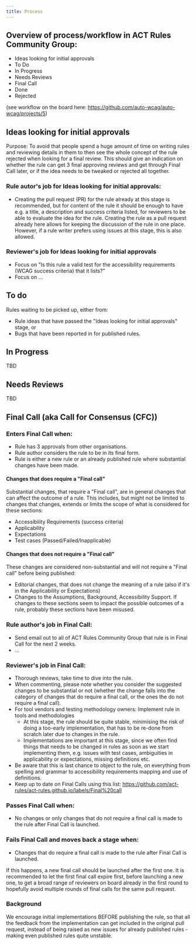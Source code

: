 ```yaml
---
title: Process
---
```


## Overview of process/workflow in ACT Rules Community Group:

- Ideas looking for initial approvals
- To Do
- In Progress
- Needs Reviews
- Final Call
- Done
- Rejected

(see workflow on the board here: https://github.com/auto-wcag/auto-wcag/projects/5)

## Ideas looking for initial approvals
Purpose: To avoid that people spend a huge amount of time on writing rules and reviewing details in them to then see the whole concept of the rule rejected when looking for a final review. This should give an indication on whether the rule can get 3 final approving reviews and get through Final Call later, or if the idea needs to be tweaked or rejected all together.

### Rule autor's job for Ideas looking for initial approvals: 
- Creating the pull request (PR) for the rule already at this stage is recommended, but for content of the rule it should be enough to have e.g. a title, a description and success criteria listed, for reviewers to be able to evaluate the idea for the rule. Creating the rule as a pull request already here allows for keeping the discussion of the rule in one place. However, if a rule writer prefers using issues at this stage, this is also allowed.

### Reviewer's job for Ideas looking for initial approvals
- Focus on "Is this rule a valid test for the accessibility requirements (WCAG success criteria) that it lists?"
- Focus on ...

## To do
Rules waiting to be picked up, either from: 
- Rule ideas that have passed the "Ideas looking for initial approvals" stage, or
- Bugs that have been reported in for published rules.

## In Progress 
TBD

## Needs Reviews
TBD

## Final Call (aka Call for Consensus (CFC))
### Enters Final Call when:
- Rule has 3 approvals from other organisations.
- Rule author considers the rule to be in its final form.
- Rule is either a new rule or an already published rule where substantial changes have been made.

#### Changes that does require a "Final call"
Substantial changes, that require a "Final call", are in general changes that can affect the outcome of a rule.
This includes, but might not be limited to changes that changes, extends or limits the scope of what is considered for these sections:

- Accessibility Requirements (success criteria)
- Applicability
- Expectations
- Test cases (Passed/Failed/Inapplicable)

#### Changes that does not require a "Final call"
These changes are considered non-substantial and will not require a "Final call" before being published:

- Editorial changes, that does not change the meaning of a rule (also if it's in the Applicability or Expectations)
- Changes to the Assumptions, Background, Accessibility Support. If changes to these sections seem to impact the possible outcomes of a rule, probably these sections have been misused.

### Rule author's job in Final Call: 
- Send email out to all of ACT Rules Community Group that rule is in Final Call for the next 2 weeks.
- ...

### Reviewer's job in Final Call: 
- Thorough reviews, take time to dive into the rule.
- When commenting, please note whether you consider the suggested changes to be substantial or not (whether the change falls into the category of changes that do require a final call, or the ones the do not require a final call).
- For tool vendors and testing methodology owners: Implement rule in tools and methodologies 
   - At this stage, the rule should be quite stable, minimising the risk of doing a too-early implementation, that has to be re-done from scratch later due to changes in the rule.
   - Implementations are important at this stage, since we often find things that needs to be changed in rules as soon as we start implementing them, e.g. issues with test cases, ambiguities in applicability or expectations, missing definitions etc.
- Be aware that this is last chance to object to the rule, on everything from spelling and grammar to accessibility requirements mapping and use of definitions.
- Keep up to date on Final Calls using this list: https://github.com/act-rules/act-rules.github.io/labels/Final%20call

### Passes Final Call when:
- No changes or only changes that do not require a final call is made to the rule after Final Call is launched.

### Fails Final Call and moves back a stage when: 
- Changes that do require a final call is made to the rule after Final Call is launched.

If this happens, a new final call should be launched after the first one. It is recommended to let the first final call expire first, before launching a new one, to get a broad range of reviewers on board already in the first round to hopefully avoid multiple rounds of final calls for the same pull request.

### Background
We encourage initial implementations BEFORE publishing the rule, so that all the feedback from the implementation can get included in the original pull request, instead of being raised as new issues for already published rules - making even published rules quite unstable.

